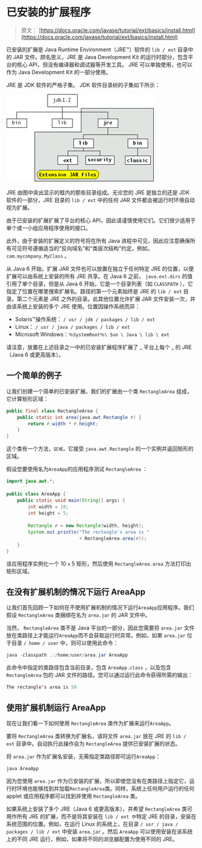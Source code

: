 # 已安装的扩展程序

> 原文： [https://docs.oracle.com/javase/tutorial/ext/basics/install.html](https://docs.oracle.com/javase/tutorial/ext/basics/install.html)

已安装的扩展是 Java Runtime Environment（JRE™）软件的 `lib / ext` 目录中的 JAR 文件。顾名思义，JRE 是 Java Development Kit 的运行时部分，包含平台的核心 API，但没有编译器和调试器等开发工具。 JRE 可以单独使用，也可以作为 Java Development Kit 的一部分使用。

JRE 是 JDK 软件的严格子集。 JDK 软件目录树的子集如下所示：

![JDK software directory tree](img/9372ae044b5781bd22e4d422b9847c65.jpg)

JRE 由图中突出显示的框内的那些目录组成。无论您的 JRE 是独立的还是 JDK 软件的一部分，JRE 目录的 `lib / ext` 中的任何 JAR 文件都会被运行时环境自动视为扩展。

由于已安装的扩展扩展了平台的核心 API，因此请谨慎使用它们。它们很少适用于单个或一小组应用程序使用的接口。

此外，由于安装的扩展定义的符号将在所有 Java 进程中可见，因此应注意确保所有可见符号遵循适当的“反向域名”和“类层次结构”约定。例如， `com.mycompany.MyClass` 。

从 Java 6 开始，扩展 JAR 文件也可以放置在独立于任何特定 JRE 的位置，以便扩展可以由系统上安装的所有 JRE 共享。在 Java 6 之前， `java.ext.dirs` 的值引用了单个目录，但是从 Java 6 开始，它是一个目录列表（如 `CLASSPATH` ），它指定了位置在哪里搜索扩展名。路径的第一个元素始终是 JRE 的 `lib / ext` 目录。第二个元素是 JRE 之外的目录。此其他位置允许扩展 JAR 文件安装一次，并由该系统上安装的多个 JRE 使用。位置因操作系统而异：

*   Solaris™操作系统： `/ usr / jdk / packages / lib / ext`
*   Linux： `/ usr / java / packages / lib / ext`
*   Microsoft Windows：`％SystemRoot％\ Sun \ Java \ lib \ ext`

请注意，放置在上述目录之一中的已安装扩展程序扩展了 _ 平台上每个 _ 的 JRE（Java 6 或更高版本）。

## 一个简单的例子

让我们创建一个简单的已安装扩展。我们的扩展由一个类 `RectangleArea` 组成，它计算矩形区域：

```java
public final class RectangleArea {
    public static int area(java.awt.Rectangle r) {
        return r.width * r.height;
    }
}

```

这个类有一个方法，`区域`，它接受 `java.awt.Rectangle` 的一个实例并返回矩形的区域。

假设您要使用名为`AreaApp`的应用程序测试 `RectangleArea` ：

```java
import java.awt.*;

public class AreaApp {
    public static void main(String[] args) {
        int width = 10;
        int height = 5;

        Rectangle r = new Rectangle(width, height);
        System.out.println("The rectangle's area is " 
                           + RectangleArea.area(r));
    }
}

```

该应用程序实例化一个 10 `x` 5 矩形，然后使用 `RectangleArea.area` 方法打印出矩形区域。

## 在没有扩展机制的情况下运行 AreaApp

让我们首先回顾一下如何在不使用扩展机制的情况下运行`AreaApp`应用程序。我们假设 `RectangleArea` 类捆绑在名为 `area.jar` 的 JAR 文件中。

当然， `RectangleArea` 类不是 Java 平台的一部分，因此您需要将 `area.jar` 文件放在类路径上才能运行`AreaApp`而不会获取运行时异常。例如，如果 `area.jar` 位于目录 `/ home / user` 中，则可以使用此命令：

```java
java -classpath .:/home/user/area.jar AreaApp 

```

此命令中指定的类路径包含当前目录，包含 `AreaApp.class` ，以及包含 `RectangleArea` 包的 JAR 文件的路径。您可以通过运行此命令获得所需的输出：

```java
The rectangle's area is 50

```

## 使用扩展机制运行 AreaApp

现在让我们看一下如何使用 `RectangleArea` 类作为扩展来运行`AreaApp`。

要将 `RectangleArea` 类转换为扩展名，请将文件 `area.jar` 放在 JRE 的 `lib / ext` 目录中。自动执行此操作会为 `RectangleArea` 提供已安装扩展的状态。

将 `area.jar` 作为扩展名安装，无需指定类路径即可运行`AreaApp`：

```java
java AreaApp 

```

因为您使用 `area.jar` 作为已安装的扩展，所以即使您没有在类路径上指定它，运行时环境也能够找到并加载`RectangleArea`类。同样，系统上任何用户运行的任何 applet 或应用程序都可以找到并使用 `RectangleArea` 类。

如果系统上安装了多个 JRE（Java 6 或更高版本），并希望 `RectangleArea` 类可用作所有 JRE 的扩展，而不是将其安装在 `lib / ext 中`特定 JRE 的目录，安装在系统范围的位置。例如，在运行 Linux 的系统上，在目录 `/ usr / java / packages / lib / ext` 中安装 `area.jar` 。然后 `AreaApp` 可以使用安装在该系统上的不同 JRE 运行，例如，如果将不同的浏览器配置为使用不同的 JRE。